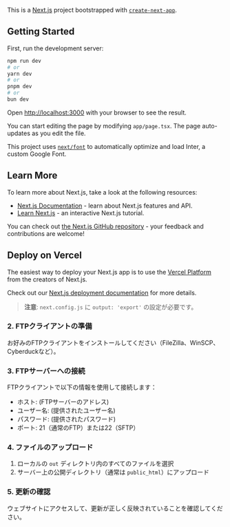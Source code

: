 This is a [Next.js](https://nextjs.org/) project bootstrapped with [`create-next-app`](https://github.com/vercel/next.js/tree/canary/packages/create-next-app).

## Getting Started

First, run the development server:

```bash
npm run dev
# or
yarn dev
# or
pnpm dev
# or
bun dev
```

Open [http://localhost:3000](http://localhost:3000) with your browser to see the result.

You can start editing the page by modifying `app/page.tsx`. The page auto-updates as you edit the file.

This project uses [`next/font`](https://nextjs.org/docs/basic-features/font-optimization) to automatically optimize and load Inter, a custom Google Font.

## Learn More

To learn more about Next.js, take a look at the following resources:

- [Next.js Documentation](https://nextjs.org/docs) - learn about Next.js features and API.
- [Learn Next.js](https://nextjs.org/learn) - an interactive Next.js tutorial.

You can check out [the Next.js GitHub repository](https://github.com/vercel/next.js/) - your feedback and contributions are welcome!

## Deploy on Vercel

The easiest way to deploy your Next.js app is to use the [Vercel Platform](https://vercel.com/new?utm_medium=default-template&filter=next.js&utm_source=create-next-app&utm_campaign=create-next-app-readme) from the creators of Next.js.

Check out our [Next.js deployment documentation](https://nextjs.org/docs/deployment) for more details.

> **注意**: `next.config.js` に `output: 'export'` の設定が必要です。

### 2. FTPクライアントの準備

お好みのFTPクライアントをインストールしてください（FileZilla、WinSCP、Cyberduckなど）。

### 3. FTPサーバーへの接続

FTPクライアントで以下の情報を使用して接続します：

- ホスト: (FTPサーバーのアドレス)
- ユーザー名: (提供されたユーザー名)
- パスワード: (提供されたパスワード)
- ポート: 21（通常のFTP）または22（SFTP）

### 4. ファイルのアップロード

1. ローカルの `out` ディレクトリ内のすべてのファイルを選択
2. サーバー上の公開ディレクトリ（通常は `public_html`）にアップロード

### 5. 更新の確認

ウェブサイトにアクセスして、更新が正しく反映されていることを確認してください。
